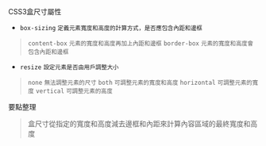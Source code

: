 CSS3盒尺寸屬性
- `box-sizing` <small>定義元素寬度和高度的計算方式，是否應包含內距和邊框</small>

>`content-box` <small>元素的寬度和高度再加上內距和邊框</small>
>`border-box` <small>元素的寬度和高度會包含內距和邊框</small>
- `resize` <small>設定元素是否由用戶調整大小</small>

>`none` <small>無法調整元素的尺寸</small>
>`both` <small>可調整元素的寬度和高度</small>
>`horizontal` <small>可調整元素的寬度</small>
>`vertical` <small>可調整元素的高度</small>

要點整理
>盒尺寸從指定的寬度和高度減去邊框和內距來計算內容區域的最終寬度和高度